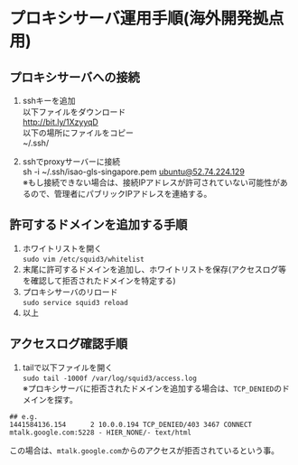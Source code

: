 # プロキシサーバ運用手順(海外開発拠点用)

## プロキシサーバへの接続
1. sshキーを追加  
  以下ファイルをダウンロード  
  http://bit.ly/1XzyyqD  
  以下の場所にファイルをコピー  
  ~/.ssh/  
  
1. sshでproxyサーバーに接続  
  sh -i ~/.ssh/isao-gls-singapore.pem ubuntu@52.74.224.129  
  ※もし接続できない場合は、接続IPアドレスが許可されていない可能性があるので、管理者にパブリックIPアドレスを連絡する。

## 許可するドメインを追加する手順
1. ホワイトリストを開く  
  `sudo vim /etc/squid3/whitelist`
1. 末尾に許可するドメインを追加し、ホワイトリストを保存(アクセスログ等を確認して拒否されたドメインを特定する)
1. プロキシサーバのリロード  
  `sudo service squid3 reload`
1. 以上

## アクセスログ確認手順
1. tailで以下ファイルを開く  
  `sudo tail -1000f /var/log/squid3/access.log`  
  ※プロキシサーバに拒否されたドメインを追加する場合は、`TCP_DENIED`のドメインを探す。  
  ```
  ## e.g. 
  1441584136.154      2 10.0.0.194 TCP_DENIED/403 3467 CONNECT mtalk.google.com:5228 - HIER_NONE/- text/html
  ```  
  この場合は、`mtalk.google.com`からのアクセスが拒否されているという事。


